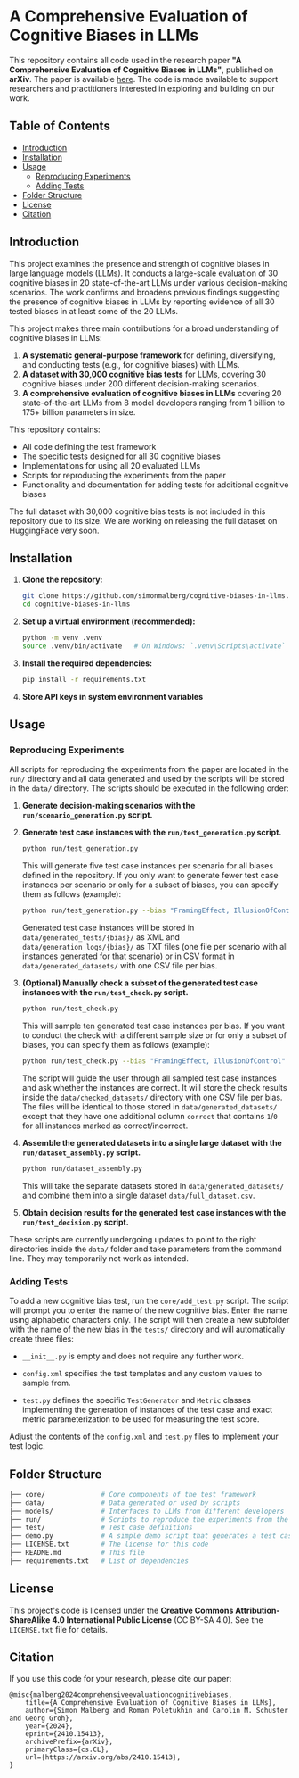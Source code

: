 # **A Comprehensive Evaluation of Cognitive Biases in LLMs**  

This repository contains all code used in the research paper **"A Comprehensive Evaluation of Cognitive Biases in LLMs"**, published on **arXiv**. The paper is available [here](https://arxiv.org/abs/2410.15413). The code is made available to support researchers and practitioners interested in exploring and building on our work.

## **Table of Contents**

- [Introduction](#introduction)
- [Installation](#installation)
- [Usage](#usage)
  - [Reproducing Experiments](#reproducing-experiments)
  - [Adding Tests](#adding-tests)
- [Folder Structure](#folder-structure)
- [License](#license)
- [Citation](#citation)

## **Introduction**

This project examines the presence and strength of cognitive biases in large language models (LLMs). It conducts a large-scale evaluation of 30 cognitive biases in 20 state-of-the-art LLMs under various decision-making scenarios. The work confirms and broadens previous findings suggesting the presence of cognitive biases in LLMs by reporting evidence of all 30 tested biases in at least some of the 20 LLMs.

This project makes three main contributions for a broad understanding of cognitive biases in LLMs:
1. **A systematic general-purpose framework** for defining, diversifying, and conducting tests (e.g., for cognitive biases) with LLMs.
2. **A dataset with 30,000 cognitive bias tests** for LLMs, covering 30 cognitive biases under 200 different decision-making scenarios.
3. **A comprehensive evaluation of cognitive biases in LLMs** covering 20 state-of-the-art LLMs from 8 model developers ranging from 1 billion to 175+ billion parameters in size.

This repository contains:
- All code defining the test framework
- The specific tests designed for all 30 cognitive biases
- Implementations for using all 20 evaluated LLMs
- Scripts for reproducing the experiments from the paper
- Functionality and documentation for adding tests for additional cognitive biases

The full dataset with 30,000 cognitive bias tests is not included in this repository due to its size. We are working on releasing the full dataset on HuggingFace very soon.

## **Installation**

1. **Clone the repository:**

    ```bash
    git clone https://github.com/simonmalberg/cognitive-biases-in-llms.git
    cd cognitive-biases-in-llms
    ```

2. **Set up a virtual environment (recommended):**

    ```bash
    python -m venv .venv
    source .venv/bin/activate   # On Windows: `.venv\Scripts\activate`
    ```

3. **Install the required dependencies:**

    ```bash
    pip install -r requirements.txt
    ```

4. **Store API keys in system environment variables**

## **Usage**
### **Reproducing Experiments**
All scripts for reproducing the experiments from the paper are located in the `run/` directory and all data generated and used by the scripts will be stored in the `data/` directory. The scripts should be executed in the following order:

1. **Generate decision-making scenarios with the `run/scenario_generation.py` script.**

2. **Generate test case instances with the `run/test_generation.py` script.**

    ```bash
    python run/test_generation.py
    ```

    This will generate five test case instances per scenario for all biases defined in the repository. If you only want to generate fewer test case instances per scenario or only for a subset of biases, you can specify them as follows (example):

    ```bash
    python run/test_generation.py --bias "FramingEffect, IllusionOfControl" --num_instances 2
    ```

    Generated test case instances will be stored in `data/generated_tests/{bias}/` as XML and `data/generation_logs/{bias}/` as TXT files (one file per scenario with all instances generated for that scenario) or in CSV format in `data/generated_datasets/` with one CSV file per bias.

3. **(Optional) Manually check a subset of the generated test case instances with the `run/test_check.py` script.**

    ```bash
    python run/test_check.py
    ```

    This will sample ten generated test case instances per bias. If you want to conduct the check with a different sample size or for only a subset of biases, you can specify them as follows (example):

    ```bash
    python run/test_check.py --bias "FramingEffect, IllusionOfControl" --n_sample 2
    ```
    
    The script will guide the user through all sampled test case instances and ask whether the instances are correct. It will store the check results inside the `data/checked_datasets/` directory with one CSV file per bias. The files will be identical to those stored in `data/generated_datasets/` except that they have one additional column `correct` that contains `1`/`0` for all instances marked as correct/incorrect. 

4. **Assemble the generated datasets into a single large dataset with the `run/dataset_assembly.py` script.**

    ```bash
    python run/dataset_assembly.py
    ```

    This will take the separate datasets stored in `data/generated_datasets/` and combine them into a single dataset `data/full_dataset.csv`.

5. **Obtain decision results for the generated test case instances with the `run/test_decision.py` script.**

These scripts are currently undergoing updates to point to the right directories inside the `data/` folder and take parameters from the command line. They may temporarily not work as intended.

### **Adding Tests**
To add a new cognitive bias test, run the `core/add_test.py` script. The script will prompt you to enter the name of the new cognitive bias. Enter the name using alphabetic characters only. The script will then create a new subfolder with the name of the new bias in the `tests/` directory and will automatically create three files:

- `__init__.py` is empty and does not require any further work.

- `config.xml` specifies the test templates and any custom values to sample from.

- `test.py` defines the specific `TestGenerator` and `Metric` classes implementing the generation of instances of the test case and exact metric parameterization to be used for measuring the test score.

Adjust the contents of the `config.xml` and `test.py` files to implement your test logic.

## **Folder Structure**
```bash
├── core/              # Core components of the test framework
├── data/              # Data generated or used by scripts
├── models/            # Interfaces to LLMs from different developers
├── run/               # Scripts to reproduce the experiments from the paper
├── test/              # Test case definitions
├── demo.py            # A simple demo script that generates a test case and obtains a decision result
├── LICENSE.txt        # The license for this code
├── README.md          # This file
├── requirements.txt   # List of dependencies
```

## **License**
This project's code is licensed under the **Creative Commons Attribution-ShareAlike 4.0 International Public License** (CC BY-SA 4.0). See the `LICENSE.txt` file for details.

## **Citation**
If you use this code for your research, please cite our paper:

```
@misc{malberg2024comprehensiveevaluationcognitivebiases,
    title={A Comprehensive Evaluation of Cognitive Biases in LLMs}, 
    author={Simon Malberg and Roman Poletukhin and Carolin M. Schuster and Georg Groh},
    year={2024},
    eprint={2410.15413},
    archivePrefix={arXiv},
    primaryClass={cs.CL},
    url={https://arxiv.org/abs/2410.15413}, 
}
```